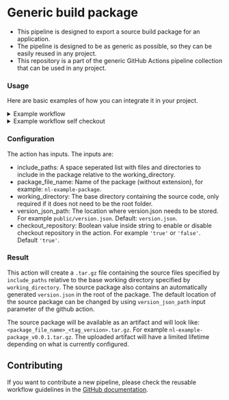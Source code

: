 # Generic build package

- This pipeline is designed to export a source build package for an application.
- The pipeline is designed to be as generic as possible, so they can be easily reused in any project.
- This repository is a part of the generic GitHub Actions pipeline collection that can be used in any project.

### Usage

Here are basic examples of how you can integrate it in your project.

<details>
  <summary>Example workflow</summary>

This workflow is executed automatically on push of tags.

In the code below you need to change the `working_directory` and `package_file_name` and `include_paths` according to the requirements of the project.
See the configuration section.

```yml
name: Build release package

on:
  push:
    tags:
      - v*

jobs:
  build-src-package:
    runs-on: ubuntu-latest
    steps:
      # Using the action
      - name: Create source package
        uses: minvws/action-generic-build-package/.github/actions/build-package@main
        with:
          working_directory: "."
          include_paths: "app static tools app.conf.example HOSTING_CHANGELOG.md"
          package_file_name: "nl-irealisatie-project-name"
```

</details>

<details>
  <summary>Example workflow self checkout</summary>

This workflow is executed automatically on the push of tags. The workflow will check out the repo and the action won't.

In the code below you need to replace the `<package_file_name>` and `<working_directory>`. See the [configuration section](#configuration-2).

```yml
name: Build release package

on:
  push:
    tags:
      - v*

jobs:
  build-src-package:
    runs-on: ubuntu-latest
    steps:
      - name: Checkout repository
        uses: actions/checkout@v4

      - name: Extract version from tag
        shell: bash
        run: echo "RELEASE_VERSION=${GITHUB_REF#refs/*/}" >> $GITHUB_ENV

      # Using the action
      - name: Build src package
        uses: minvws/action-generic-build-package/.github/actions/build-package@main
        with:
          checkout_repository: "false"
          include_paths: "app static tools app.conf.example HOSTING_CHANGELOG.md"
          package_file_name: "nl-irealisatie-project-name"
```

</details>

### Configuration

The action has inputs. The inputs are:

- include_paths: A space seperated list with files and directories to include in the package relative to the working_directory.
- package_file_name: Name of the package (without extension), for example: `nl-example-package`.
- working_directory: The base directory containing the source code, only required if it does not need to be the root folder.
- version_json_path: The location where version.json needs to be stored. For example `public/version.json`. Default: `version.json`.
- checkout_repository: Boolean value inside string to enable or disable checkout repository
  in the action. For example `'true'` or `'false'`. Default `'true'`.

### Result

This action will create a `.tar.gz` file containing the source files specified by `include_paths` relative to the base working directory specified by `working_directory`.
The source package also contains an automatically generated `version.json` in the root of the package.
The default location of the source package can be changed by using `version_json_path` input parameter of the github action.

The source package will be available as an artifact and will look like: `<package_file_name>_<tag_version>.tar.gz`. For example `nl-example-package_v0.0.1.tar.gz`.
The uploaded artifact will have a limited lifetime depending on what is currently configured.

## Contributing

If you want to contribute a new pipeline, please check the reusable workflow guidelines in the
[GitHub documentation](https://docs.github.com/en/actions/using-workflows/reusing-workflows#creating-a-reusable-workflow).
